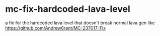 # mc-fix-hardcoded-lava-level
a fix for the hardcoded lava level that doesn't break normal lava gen like https://github.com/Andrew6rant/MC-237017-Fix
